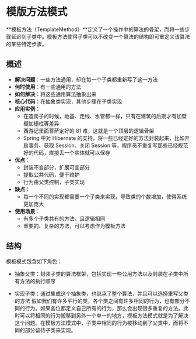 # 模版方法模式

**模板方法（TemplateMethod）**定义了一个操作中的算法的骨架，而将一些步骤延迟到子类中。模板方法使得子类可以不改变一个算法的结构即可重定义该算法的某些特定步骤。

## 概述

- **解决问题**：一些方法通用，却在每一个子类都重新写了这一方法
- **何时使用**：有一些通用的方法
- **如何解决**：将这些通用算法抽象出来
- **核心代码**：在抽象类实现，其他步骤在子类实现
- **应用实例**：
  - 在造房子的时候，地基、走线、水管都一样，只有在建筑的后期才有加壁橱加栅栏等差异
  - 西游记里面菩萨定好的 81 难，这就是一个顶层的逻辑骨架
  - Spring 中对 Hibernate 的支持，将一些已经定好的方法封装起来，比如开启事务、获取 Session、关闭 Session 等，程序员不重复写那些已经规范好的代码，直接丢一个实体就可以保存
- **优点**：
  - 封装不变部分，扩展可变部分
  - 提取公共代码，便于维护
  - 行为由父类控制，子类实现
- **缺点**：
  - 每一个不同的实现都需要一个子类来实现，导致类的个数增加，使得系统更加庞大
- **使用场景**：
  - 有多个子类共有的方法，且逻辑相同
  - 重要的、复杂的方法，可以考虑作为模板方法

## 结构

模板模式包含如下角色：

- 抽象父类：封装子类的算法框架，包括实现一些公用方法以及封装在子类中所有方法的执行顺序

- 实现子类：通过集成这个抽象类，也继承了整个算法，并且可以选择重写父类的方法 假如我们有许多平行的类，各个类之间有许多相同的行为，也有部分不同的行为。如果各位都定义自己所有的行为，那么会出现很多重复的方法。此时可以将相同的行为搬移到另外一个单一的地方，模板方法模式就是为了解决这个问题。在模板方法模式中，子类中相同的行为被移动到了父类中，而将不同的部分留待子类来实现。
